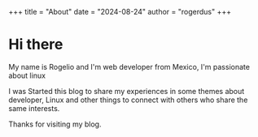 +++
title = "About"
date = "2024-08-24"
author = "rogerdus"
+++

# Hi there

My name is Rogelio and I'm web developer from Mexico, I'm passionate about linux

I was Started this blog to share my experiences in some themes about developer, Linux and other things to connect with others who share the same interests.


Thanks for visiting my blog.

